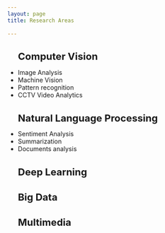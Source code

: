 ```yaml
---
layout: page
title: Research Areas
 
---
```

 

<ul><h1>Computer Vision</h1>
<li>Image Analysis</li>
<li>Machine Vision</li>
<li>Pattern recognition</li>
<li>CCTV Video Analytics</li>

</ul>

<ul><h1>Natural Language Processing</h1>
<li>Sentiment Analysis</li>
<li>Summarization</li>
<li>Documents analysis</li>
</ul>

 






<ul><h1>
Deep Learning
</h1></ul>





<ul><h1>
Big Data
</h1></ul>



<ul><h1>
Multimedia
</h1></ul>





<style type="text/css">
	 h1{
	 	font-size: 22px
	 }

</style>

<!-- Some Links

* [link](http://hyde.getpoole.com)
* [anotherlink](http://lanyon.getpoole.com)



## Title

 
Thanks for reading!
 -->
